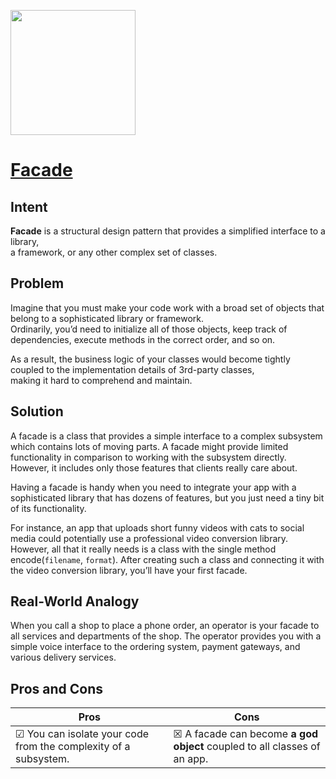 <p align="left">
<img src="https://github.com/user-attachments/assets/457611b7-d633-4c13-9527-fbc4f41a8f15" width="200" />
</p>

# [Facade](https://refactoring.guru/design-patterns/facade)

## Intent

**Facade** is a structural design pattern that provides a simplified interface to a library,  
a framework, or any other complex set of classes.

## Problem

Imagine that you must make your code work with a broad set of objects that belong to a sophisticated library or framework.  
Ordinarily, you’d need to initialize all of those objects, keep track of dependencies, execute methods in the correct order, and so on.

As a result, the business logic of your classes would become tightly coupled to the implementation details of 3rd-party classes,  
making it hard to comprehend and maintain.

## Solution

A facade is a class that provides a simple interface to a complex subsystem which contains lots of moving parts. A facade might provide limited functionality in comparison to working with the subsystem directly. However, it includes only those features that clients really care about.

Having a facade is handy when you need to integrate your app with a sophisticated library that has dozens of features, but you just need a tiny bit of its functionality.

For instance, an app that uploads short funny videos with cats to social media could potentially use a professional video conversion library. However, all that it really needs is a class with the single method encode(``filename``, ``format``). After creating such a class and connecting it with the video conversion library, you’ll have your first facade.

## Real-World Analogy

When you call a shop to place a phone order, an operator is your facade to all services and departments of the shop. The operator provides you with a simple voice interface to the ordering system, payment gateways, and various delivery services. 

## Pros and Cons

| Pros | Cons |
| ----------- | ----------- |
|☑  You can isolate your code from the complexity of a subsystem.| ☒ A facade can become **a god object** coupled to all classes of an app.|

